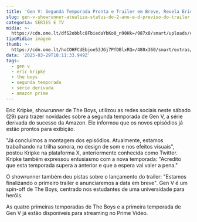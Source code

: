 ```yaml
---
title: 'Gen V: Segunda Temporada Pronta e Trailer em Breve, Revela Eric Kripke'
slug: gen-v-showrunner-atualiza-status-do-2-ano-e-d-previso-do-trailer
categoria: SÉRIES E TV
midia: >-
  https://cdn.ome.lt/dfS2obblc8FbiedaYbKo0_n90Hk=/987x0/smart/uploads/conteudo/fotos/genv_gzkdtG4.jpg
tipoMidia: imagem
thumb: >-
  https://cdn.ome.lt/hoCOHFCdEbjoe53JGj7PfDBlxRQ=/480x360/smart/extras/conteudos/genv_ugtioa4.jpg
data: '2025-03-29T18:11:33.949Z'
tags:
  - gen v
  - eric kripke
  - the boys
  - segunda temporada
  - série derivada
  - amazon prime
---
```


Eric Kripke, showrunner de The Boys, utilizou as redes sociais neste sábado (29) para trazer novidades sobre a segunda temporada de Gen V, a série derivada do sucesso da Amazon. Ele informou que os novos episódios já estão prontos para exibição.

"Já concluímos a montagem dos episódios. Atualmente, estamos trabalhando na trilha sonora, no design de som e nos efeitos visuais", postou Kripke na plataforma X, anteriormente conhecida como Twitter. Kripke também expressou entusiasmo com a nova temporada: "Acredito que esta temporada supera a anterior e que a espera vai valer a pena."

O showrunner também deu pistas sobre o lançamento do trailer: "Estamos finalizando o primeiro trailer e anunciaremos a data em breve". Gen V é um spin-off de The Boys, centrado nos estudantes de uma universidade para heróis.

As quatro primeiras temporadas de The Boys e a primeira temporada de Gen V já estão disponíveis para streaming no Prime Video.
